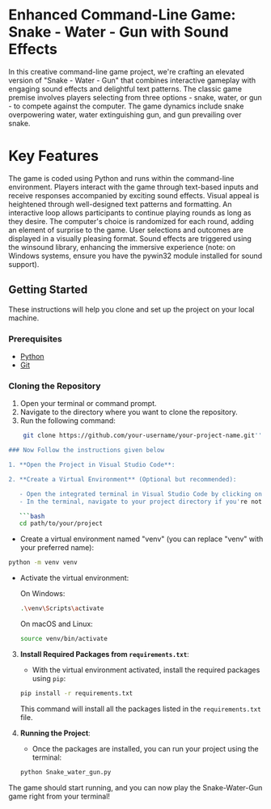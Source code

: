 # Enhanced Command-Line Game: Snake - Water - Gun with Sound Effects

In this creative command-line game project, we're crafting an elevated version of "Snake - Water - Gun" that combines interactive gameplay with engaging sound effects and delightful text patterns.
The classic game premise involves players selecting from three options - snake, water, or gun - to compete against the computer. The game dynamics include snake overpowering water, water extinguishing gun, and gun prevailing over snake.
# Key Features
The game is coded using Python and runs within the command-line environment.
Players interact with the game through text-based inputs and receive responses accompanied by exciting sound effects.
Visual appeal is heightened through well-designed text patterns and formatting.
An interactive loop allows participants to continue playing rounds as long as they desire.
The computer's choice is randomized for each round, adding an element of surprise to the game.
User selections and outcomes are displayed in a visually pleasing format.
Sound effects are triggered using the winsound library, enhancing the immersive experience (note: on Windows systems, ensure you have the pywin32 module installed for sound support).

## Getting Started
These instructions will help you clone and set up the project on your local machine.

### Prerequisites
- [Python](https://www.python.org/downloads/)
- [Git](https://git-scm.com/downloads)

### Cloning the Repository
1. Open your terminal or command prompt.
2. Navigate to the directory where you want to clone the repository.
3. Run the following command:
```bash
    git clone https://github.com/your-username/your-project-name.git'''

### Now Follow the instructions given below

1. **Open the Project in Visual Studio Code**:

2. **Create a Virtual Environment** (Optional but recommended):

   - Open the integrated terminal in Visual Studio Code by clicking on "View" in the top menu and selecting "Terminal".
   - In the terminal, navigate to your project directory if you're not already there.

   ```bash
   cd path/to/your/project
   ```

   - Create a virtual environment named "venv" (you can replace "venv" with your preferred name):

   ```bash
   python -m venv venv
   ```
   - Activate the virtual environment:

     On Windows:
     ```bash
     .\venv\Scripts\activate
     ```

     On macOS and Linux:
     ```bash
     source venv/bin/activate
     ```

3. **Install Required Packages from `requirements.txt`**:

   - With the virtual environment activated, install the required packages using `pip`:

   ```bash
   pip install -r requirements.txt
   ```

   This command will install all the packages listed in the `requirements.txt` file.

4. **Running the Project**:

   - Once the packages are installed, you can run your project using the terminal:

   ```bash
   python Snake_water_gun.py
   ```
The game should start running, and you can now play the Snake-Water-Gun game right from your terminal!

